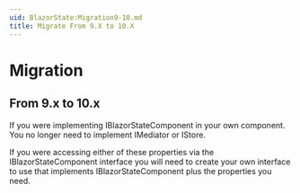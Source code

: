 ```yaml
---
uid: BlazorState:Migration9-10.md
title: Migrate From 9.X to 10.X
---
```


# Migration

## From 9.x to 10.x

If you were implementing IBlazorStateComponent in your own component.  You no longer need to implement IMediator or IStore.

If you were accessing either of these properties via the IBlazorStateComponent interface you will need to create your own interface to use that implements IBlazorStateComponent plus the properties you need.

